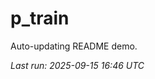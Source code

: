 # p_train

Auto-updating README demo.

<!--START_SECTION:status-->
_Last run: 2025-09-15 16:46 UTC_
<!--END_SECTION:status-->

























































































































































































































































































































































































































































































































































